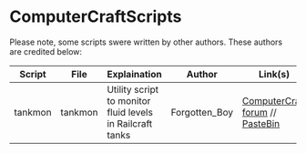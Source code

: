 # ComputerCraftScripts

Please note, some scripts swere written by other authors. These authors are credited below:

| Script | File | Explaination | Author | Link(s) |
| ------ | ---- | ------------ | ------ | ------- |
| tankmon | tankmon | Utility script to monitor fluid levels in Railcraft tanks | Forgotten_Boy | [ComputerCraft forum](http://www.computercraft.info/forums2/index.php?/topic/15689-dead-simple-railcraft-tank-monitoring/) // [PasteBin](https://pastebin.com/aMUgrXU6) |
